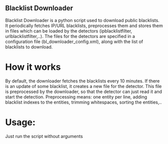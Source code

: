 ## Blacklist Downloader

Blacklist Downloader is a python script used to download public blacklists. 
It periodically fetches IP/URL blacklists, preprocesses them and stores them
in files which can be loaded by the detectors (ipblacklistfilter, urlblacklistfilter,..).
The files for the detectors are specified in a configuration file (bl_downloader_config.xml), 
along with the list of blacklists to download.
   
# How it works

By default, the downloader fetches the blacklists every 10 minutes. If there is an update of some
blacklist, it creates a new file for the detector. This file is preprocessed by the downloader, so that
the detector can just read it and start the detection. Preprocessing means: one entity per line,
adding blacklist indexes to the entities, trimming whitespaces, sorting the entities,..

# Usage:

Just run the script without arguments
